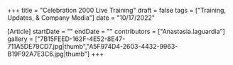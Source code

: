 +++
title = "Celebration 2000 Live Training"
draft = false
tags = ["Training, Updates, & Company Media"]
date = "10/17/2022"

[Article]
startDate = ""
endDate = ""
contributors = ["Anastasia.laguardia"]
gallery = ["7B15FEED-162F-4E52-8E47-711A5DE79CD7.jpg|thumb","A5F974D4-2603-4432-9963-B19F92A7E3C6.jpg|thumb"]
+++

